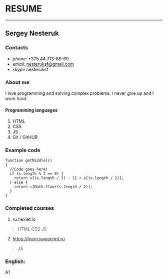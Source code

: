 # RESUME

* * *

## Sergey Nesteruk

### Contacts
* *phone:* +375 44 713-88-69
* *email:* nesteruksf@gmail.com
* *skype* nesteruksf


### About me
I love programming and solving complex problems. I never give up and I work hard.

#### Programming languages
1. HTML
2. CSS
3. JS
4. Git / GitHUB

### Example code
```
function getMiddle(s)
{
  //Code goes here!
  if (s.length % 2 == 0) {
    return s[(s.length / 2) - 1] + s[(s.length / 2)];
  } else {
    return s[Math.floor(s.length / 2)];
  }
}
```

### Completed courses
1. ru.hexlet.io
> HTML
> CSS
> JS
2. https://learn.javascript.ru
> JS


### __English:__ 
A1